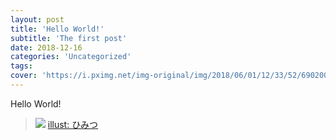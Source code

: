 ```yaml
---
layout: post
title: 'Hello World!'
subtitle: 'The first post'
date: 2018-12-16
categories: 'Uncategorized'
tags: 
cover: 'https://i.pximg.net/img-original/img/2018/06/01/12/33/52/69020042_p0.jpg'
---
```

Hello World!  

>![](https://i.pximg.net/img-original/img/2018/06/01/12/33/52/69020042_p0.jpg) 
[illust: ひみつ](https://www.pixiv.net/member_illust.php?mode=medium&illust_id=69020042) 

